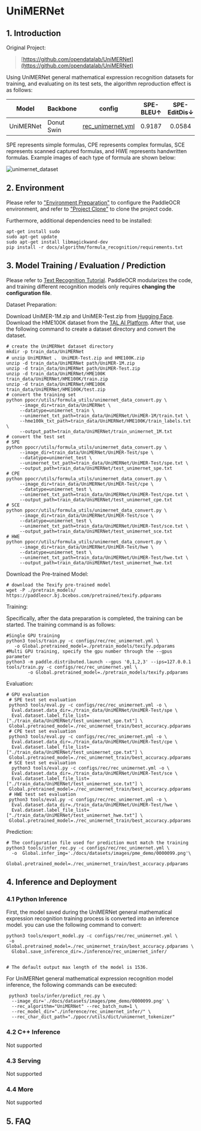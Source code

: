 # UniMERNet

## 1. Introduction

Original Project:
> [https://github.com/opendatalab/UniMERNet](https://github.com/opendatalab/UniMERNet)


Using UniMERNet general mathematical expression recognition datasets for training, and evaluating on its test sets, the algorithm reproduction effect is as follows:

| Model           | Backbone       | config                                                  | SPE-<br/>BLEU↑ | SPE-<br/>EditDis↓ | CPE-<br/>BLEU↑  |CPE-<br/>EditDis↓ | SCE-<br/>BLEU↑ | SCE-<br/>EditDis↓ | HWE-<br/>BLEU↑ | HWE-<br/>EditDis↓ | Download link |
|-----------|--------|---------------------------------------------------|:--------------:|:-----------------:|:----------:|:----------------:|:---------:|:-----------------:|:--------------:|:-----------------:|---|
| UniMERNet | Donut Swin | [rec_unimernet.yml](../../../configs/rec/rec_unimernet.yml) |     0.9187     |      0.0584       |  0.9252    |      0.0596      | 0.6068 |     0.2297        |   0.9157|     0.0546           |[trained model](https://paddleocr.bj.bcebos.com/contribution/rec_unimernet_train.tar)|

SPE represents simple formulas, CPE represents complex formulas, SCE represents scanned captured formulas, and HWE represents handwritten formulas. Example images of each type of formula are shown below:

![unimernet_dataset](https://github.com/user-attachments/assets/fb801a36-5614-4031-8585-700bd9f8fb2e)

## 2. Environment
Please refer to ["Environment Preparation"](../../ppocr/environment.en.md) to configure the PaddleOCR environment, and refer to ["Project Clone"](../../ppocr/blog/clone.en.md) to clone the project code.

Furthermore, additional dependencies need to be installed:
```shell
apt-get install sudo
sudo apt-get update
sudo apt-get install libmagickwand-dev
pip install -r docs/algorithm/formula_recognition/requirements.txt
```

## 3. Model Training / Evaluation / Prediction

Please refer to [Text Recognition Tutorial](../../ppocr/model_train/recognition.en.md). PaddleOCR modularizes the code, and training different recognition models only requires **changing the configuration file**.


Dataset Preparation:

Download UniMER-1M.zip and UniMER-Test.zip from [Hugging Face]((https://huggingface.co/datasets/wanderkid/UniMER_Dataset/tree/main)). Download the HME100K dataset from the [TAL AI Platform](https://ai.100tal.com/dataset). After that, use the following command to create a dataset directory and convert the dataset.

```shell
# create the UniMERNet dataset directory
mkdir -p train_data/UniMERNet
# unzip UniMERNet 、 UniMER-Test.zip and HME100K.zip
unzip -d train_data/UniMERNet path/UniMER-1M.zip
unzip -d train_data/UniMERNet path/UniMER-Test.zip
unzip -d train_data/UniMERNet/HME100K train_data/UniMERNet/HME100K/train.zip
unzip -d train_data/UniMERNet/HME100K train_data/UniMERNet/HME100K/test.zip
# convert the training set 
python ppocr/utils/formula_utils/unimernet_data_convert.py \
     --image_dir=train_data/UniMERNet \
     --datatype=unimernet_train \
     --unimernet_txt_path=train_data/UniMERNet/UniMER-1M/train.txt \
     --hme100k_txt_path=train_data/UniMERNet/HME100K/train_labels.txt \
     --output_path=train_data/UniMERNet/train_unimernet_1M.txt
# convert the test set
# SPE
python ppocr/utils/formula_utils/unimernet_data_convert.py \
     --image_dir=train_data/UniMERNet/UniMER-Test/spe \
     --datatype=unimernet_test \
     --unimernet_txt_path=train_data/UniMERNet/UniMER-Test/spe.txt \
     --output_path=train_data/UniMERNet/test_unimernet_spe.txt
# CPE
python ppocr/utils/formula_utils/unimernet_data_convert.py \
     --image_dir=train_data/UniMERNet/UniMER-Test/cpe \
     --datatype=unimernet_test \
     --unimernet_txt_path=train_data/UniMERNet/UniMER-Test/cpe.txt \
     --output_path=train_data/UniMERNet/test_unimernet_cpe.txt
# SCE
python ppocr/utils/formula_utils/unimernet_data_convert.py \
     --image_dir=train_data/UniMERNet/UniMER-Test/sce \
     --datatype=unimernet_test \
     --unimernet_txt_path=train_data/UniMERNet/UniMER-Test/sce.txt \
     --output_path=train_data/UniMERNet/test_unimernet_sce.txt
# HWE
python ppocr/utils/formula_utils/unimernet_data_convert.py \
     --image_dir=train_data/UniMERNet/UniMER-Test/hwe \
     --datatype=unimernet_test \
     --unimernet_txt_path=train_data/UniMERNet/UniMER-Test/hwe.txt \
     --output_path=train_data/UniMERNet/test_unimernet_hwe.txt
```

Download the Pre-trained Model:

```shell
# download the Texify pre-trained model
wget -P ./pretrain_models/ https://paddleocr.bj.bcebos.com/pretrained/texify.pdparams
```

Training:

Specifically, after the data preparation is completed, the training can be started. The training command is as follows:

```shell
#Single GPU training 
python3 tools/train.py -c configs/rec/rec_unimernet.yml \
   -o Global.pretrained_model=./pretrain_models/texify.pdparams
#Multi GPU training, specify the gpu number through the --gpus parameter
python3 -m paddle.distributed.launch --gpus '0,1,2,3' --ips=127.0.0.1   tools/train.py -c configs/rec/rec_unimernet.yml \
        -o Global.pretrained_model=./pretrain_models/texify.pdparams
```

Evaluation:

```shell
# GPU evaluation
 # SPE test set evaluation
 python3 tools/eval.py -c configs/rec/rec_unimernet.yml -o \
  Eval.dataset.data_dir=./train_data/UniMERNet/UniMER-Test/spe \
  Eval.dataset.label_file_list=["./train_data/UniMERNet/test_unimernet_spe.txt"] \
 Global.pretrained_model=./rec_unimernet_train/best_accuracy.pdparams
 # CPE test set evaluation
 python3 tools/eval.py -c configs/rec/rec_unimernet.yml -o \
  Eval.dataset.data_dir=./train_data/UniMERNet/UniMER-Test/cpe \
  Eval.dataset.label_file_list=["./train_data/UniMERNet/test_unimernet_cpe.txt"] \
 Global.pretrained_model=./rec_unimernet_train/best_accuracy.pdparams
 # SCE test set evaluation
  python3 tools/eval.py -c configs/rec/rec_unimernet.yml -o \
  Eval.dataset.data_dir=./train_data/UniMERNet/UniMER-Test/sce \
  Eval.dataset.label_file_list=["./train_data/UniMERNet/test_unimernet_sce.txt"] \
 Global.pretrained_model=./rec_unimernet_train/best_accuracy.pdparams
 # HWE test set evaluation
 python3 tools/eval.py -c configs/rec/rec_unimernet.yml -o \
  Eval.dataset.data_dir=./train_data/UniMERNet/UniMER-Test/hwe \
  Eval.dataset.label_file_list=["./train_data/UniMERNet/test_unimernet_hwe.txt"] \
 Global.pretrained_model=./rec_unimernet_train/best_accuracy.pdparams

```

Prediction:

```shell
# The configuration file used for prediction must match the training
python3 tools/infer_rec.py -c configs/rec/rec_unimernet.yml \
  -o  Global.infer_img='./docs/datasets/images/pme_demo/0000099.png'\
   Global.pretrained_model=./rec_unimernet_train/best_accuracy.pdparams
```

## 4. Inference and Deployment

### 4.1 Python Inference
First, the model saved during the UniMERNet general mathematical expression recognition training process is converted into an inference model. you can use the following command to convert:

```
python3 tools/export_model.py -c configs/rec/rec_unimernet.yml \
 -o Global.pretrained_model=./rec_unimernet_train/best_accuracy.pdparams \
  Global.save_inference_dir=./inference/rec_unimernet_infer/ 


# The default output max length of the model is 1536.
```

For UniMERNet general mathematical expression recognition model inference, the following commands can be executed:

```
 python3 tools/infer/predict_rec.py \
  --image_dir='./docs/datasets/images/pme_demo/0000099.png' \
  --rec_algorithm="UniMERNet" --rec_batch_num=1 \
  --rec_model_dir="./inference/rec_unimernet_infer/" \
  --rec_char_dict_path="./ppocr/utils/dict/unimernet_tokenizer"

```

### 4.2 C++ Inference

Not supported

### 4.3 Serving

Not supported

### 4.4 More

Not supported

## 5. FAQ
